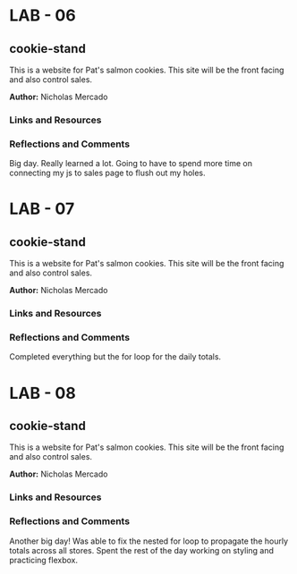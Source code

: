 # LAB - 06

## cookie-stand

This is a website for Pat's salmon cookies. This site will be the front facing and also control sales.


__Author:__ Nicholas Mercado

### __Links and Resources__


### __Reflections and Comments__

Big day. Really learned a lot. Going to have to spend more time on connecting my js to sales page to flush out my holes.

# LAB - 07

## cookie-stand

This is a website for Pat's salmon cookies. This site will be the front facing and also control sales.


__Author:__ Nicholas Mercado

### __Links and Resources__


### __Reflections and Comments__

Completed everything but the for loop for the daily totals.

# LAB - 08

## cookie-stand

This is a website for Pat's salmon cookies. This site will be the front facing and also control sales.


__Author:__ Nicholas Mercado

### __Links and Resources__


### __Reflections and Comments__

Another big day! Was able to fix the nested for loop to propagate the hourly totals across all stores.
Spent the rest of the day working on styling and practicing flexbox.
